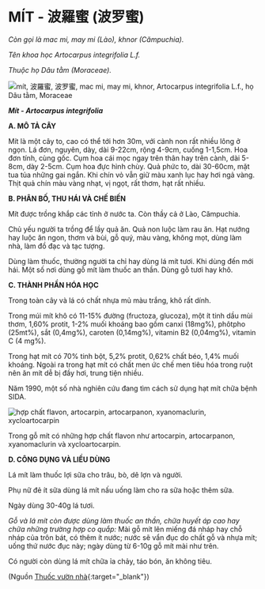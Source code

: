 # MÍT - 波羅蜜 (波罗蜜)

*Còn gọi là mac mi, may mi (Lào), khnor (Cămpuchia).*

*Tên khoa học Artocarpus integrifolia L.f.*

*Thuộc họ Dâu tằm (Moraceae).*

![mít, 波羅蜜, 波罗蜜, mac mi, may mi, khnor, Artocarpus integrifolia L.f., họ Dâu tằm, Moraceae](/imgs/caythuoc/dtl/mit.jpg)

***Mít - Artocarpus integrifolia***

**A. MÔ TẢ CÂY**

Mít là một cây to, cao có thể tới hơn 30m, với cành non rất nhiều lông ở ngọn. Lá đơn, nguyên, dày, dài 9-22cm, rộng 4-9cm, cuống 1-1,5cm. Hoa đơn tính, cùng gốc. Cụm hoa cái mọc ngay trên thân hay trên cành, dài 5-8cm, dày 2-5cm. Cụm hoa đực hình chùy. Quả phức to, dài 30-60cm, mặt tua tủa những gai ngắn. Khi chín vỏ vẫn giữ màu xanh lục hay hơi ngả vàng. Thịt quả chín màu vàng nhạt, vị ngọt, rất thơm, hạt rất nhiều.

**B. PHÂN BỐ, THU HÁI VÀ CHẾ BIẾN**

Mít được trồng khắp các tỉnh ở nước ta. Còn thầy cả ở Lào, Cămpuchia.

Chủ yếu người ta trồng để lầy quả ăn. Quả non luộc làm rau ăn. Hạt nướng hay luộc ăn ngon, thơm và bùi, gỗ quý, màu vàng, không mọt, dùng làm nhà, làm đồ đạc và tạc tượng.

Dùng làm thuốc, thường người ta chỉ hay dùng lá mít tươi. Khi dùng đến mới hái. Một số nơi dùng gỗ mít làm thuốc an thần. Dùng gỗ tươi hay khô.

**C. THÀNH PHẦN HÓA HỌC**

Trong toàn cây và lá có chất nhựa mủ màu trắng, khô rất dính.

Trong múi mít khô có 11-15% đường (fructoza, glucoza), một ít tinh dầu mùi thơm, 1,60% protit, 1-2% muối khoáng bao gồm canxi (18mg%), phôtpho (25mt%), sắt (0,4mg%), caroten (0,14mg%), vitamin B2 (0,04mg%), vitamin C (4 mg%).

Trong hạt mít có 70% tinh bột, 5,2% protit, 0,62% chất béo, 1,4% muối khoáng. Ngoài ra trong hạt mít có chất men ức chế men tiêu hóa trong ruột nên ăn mít dễ bị đầy hơi, trung tiện nhiều.

Năm 1990, một số nhà nghiên cứu đang tìm cách sử dụng hạt mít chữa bệnh SIDA.

![hợp chất flavon, artocarpin, artocarpanon, xyanomaclurin, xycloartocarpin](/imgs/caythuoc/dtl/mit-2.jpg)

Trong gỗ mít có những hợp chất flavon như artocarpin, artocarpanon, xyanomaclurin và xycloartocarpin.

**D. CÔNG DỤNG VÀ LIỀU DÙNG**

Lá mít làm thuốc lợi sữa cho trâu, bò, dê lợn và người.

Phụ nữ đẻ ít sữa dùng lá mít nấu uống làm cho ra sữa hoặc thêm sữa.

Ngày dùng 30-40g lá tươi.

*Gỗ và lá mít còn được dùng làm thuốc an thần, chữa huyết áp cao hay chữa những trường hợp co quắp:* Mài gỗ mít lên miếng đá nháp hay chỗ nháp của trôn bát, có thêm ít nước; nước sẽ vẩn đục do chất gỗ và nhựa mít; uống thứ nước đục này; ngày dùng từ 6-10g gỗ mít mài như trên.

Có người còn dùng lá mít chữa ỉa chảy, táo bón, ăn không tiêu.


(Nguồn [Thuốc vườn nhà](http://thuocvuonnha.com){:target="_blank"})